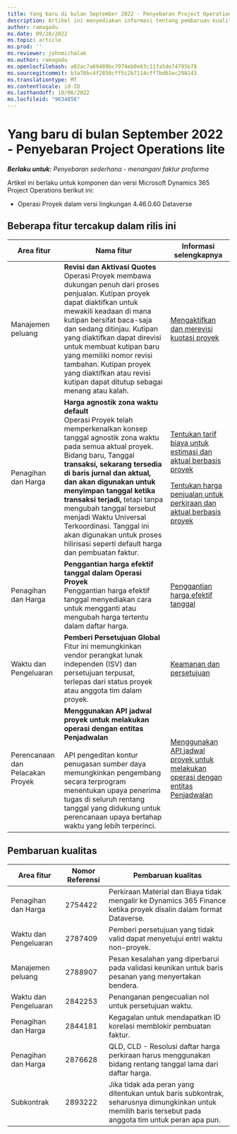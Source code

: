 ```yaml
---
title: Yang baru di bulan September 2022 - Penyebaran Project Operations lite
description: Artikel ini menyediakan informasi tentang pembaruan kualitas yang tersedia dalam rilis September 2022 penyebaran Dynamics 365 Project Operations Microsoft lite.
author: ramagadu
ms.date: 09/28/2022
ms.topic: article
ms.prod: ''
ms.reviewer: johnmichalak
ms.author: ramagadu
ms.openlocfilehash: a02ac7a69489bc7974eb0e63c11fa5de74795b78
ms.sourcegitcommit: b3a70bc4f2850cff5c2b7114cff7bd61ec298143
ms.translationtype: MT
ms.contentlocale: id-ID
ms.lasthandoff: 10/06/2022
ms.locfileid: "9634856"
---
```

# <a name="whats-new-september-2022---project-operations-lite-deployment"></a>Yang baru di bulan September 2022 - Penyebaran Project Operations lite

_**Berlaku untuk:** Penyebaran sederhana - menangani faktur proforma_

Artikel ini berlaku untuk komponen dan versi Microsoft Dynamics 365 Project Operations berikut ini:

- Operasi Proyek dalam versi lingkungan 4.46.0.60 Dataverse

## <a name="features-included-in-this-release"></a>Beberapa fitur tercakup dalam rilis ini

| Area fitur | Nama fitur | Informasi selengkapnya |
| --- | --- | --- |
| Manajemen peluang | **Revisi dan Aktivasi Quotes**<br>Operasi Proyek membawa dukungan penuh dari proses penjualan. Kutipan proyek dapat diaktifkan untuk mewakili keadaan di mana kutipan bersifat baca-saja dan sedang ditinjau. Kutipan yang diaktifkan dapat direvisi untuk membuat kutipan baru yang memiliki nomor revisi tambahan. Kutipan proyek yang diaktifkan atau revisi kutipan dapat ditutup sebagai menang atau kalah. | [Mengaktifkan dan merevisi kuotasi proyek](/dynamics365/project-operations/sales/activation-and-revision) |
| Penagihan dan Harga | **Harga agnostik zona waktu default**<br>Operasi Proyek telah memperkenalkan konsep tanggal agnostik zona waktu pada semua aktual proyek. Bidang baru, Tanggal **transaksi, sekarang tersedia di baris jurnal dan aktual, dan akan digunakan untuk menyimpan tanggal ketika transaksi terjadi,** tetapi tanpa mengubah tanggal tersebut menjadi Waktu Universal Terkoordinasi. Tanggal ini akan digunakan untuk proses hilirisasi seperti default harga dan pembuatan faktur. | <p>[Tentukan tarif biaya untuk estimasi dan aktual berbasis proyek](/dynamics365/project-operations/pro/pricing-costing/cost-price-resolution-sales)</p><p>[Tentukan harga penjualan untuk perkiraan dan aktual berbasis proyek](/dynamics365/project-operations/pro/pricing-costing/sales-price-resolution-sales)</p> |
| Penagihan dan Harga | **Penggantian harga efektif tanggal dalam Operasi Proyek**<br>Penggantian harga efektif tanggal menyediakan cara untuk mengganti atau mengubah harga tertentu dalam daftar harga. | [Penggantian harga efektif tanggal](/dynamics365/project-operations/pricing-costing/dateffective_price_overrides) |
| Waktu dan Pengeluaran | **Pemberi Persetujuan Global**<br>Fitur ini memungkinkan vendor perangkat lunak independen (ISV) dan persetujuan terpusat, terlepas dari status proyek atau anggota tim dalam proyek. | [Keamanan dan persetujuan](/dynamics365/project-operations/approvals/approvals-security) |
|Perencanaan dan Pelacakan Proyek|**Menggunakan API jadwal proyek untuk melakukan operasi dengan entitas Penjadwalan** </br> </br>API pengeditan kontur penugasan sumber daya memungkinkan pengembang secara terprogram menentukan upaya penerima tugas di seluruh rentang tanggal yang didukung untuk perencanaan upaya bertahap waktu yang lebih terperinci.|[Menggunakan API jadwal proyek untuk melakukan operasi dengan entitas Penjadwalan](/dynamics365/project-operations/project-management/schedule-api-preview)|

## <a name="quality-updates"></a>Pembaruan kualitas

| Area fitur | Nomor Referensi | Pembaruan kualitas |
| --- | --- | --- |
| Penagihan dan Harga | 2754422 | Perkiraan Material dan Biaya tidak mengalir ke Dynamics 365 Finance ketika proyek disalin dalam format Dataverse. |
| Waktu dan Pengeluaran | 2787409 | Pemberi persetujuan yang tidak valid dapat menyetujui entri waktu non-proyek. |
| Manajemen peluang | 2788907 | Pesan kesalahan yang diperbarui pada validasi keunikan untuk baris pesanan yang menyertakan bendera. |
| Waktu dan Pengeluaran | 2842253 | Penanganan pengecualian nol untuk persetujuan waktu. |
| Penagihan dan Harga | 2844181 | Kegagalan untuk mendapatkan ID korelasi memblokir pembuatan faktur. |
| Penagihan dan Harga | 2876628 | QLD, CLD - Resolusi daftar harga perkiraan harus menggunakan bidang rentang tanggal lama dari daftar harga. |
| Subkontrak | 2893222 | Jika tidak ada peran yang ditentukan untuk baris subkontrak, seharusnya dimungkinkan untuk memilih baris tersebut pada anggota tim untuk peran apa pun. |
